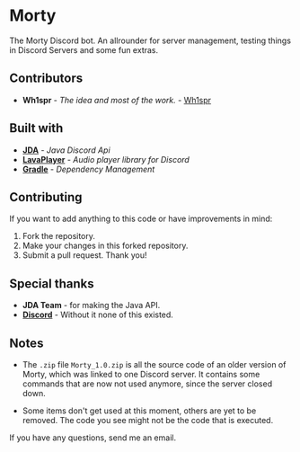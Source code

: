 # Morty
The Morty Discord bot. An allrounder for server management, testing things in Discord Servers and some fun extras.

## Contributors
* **Wh1spr** - *The idea and most of the work.* - [Wh1spr](https://github.com/Wh1spr)

## Built with
* **[JDA](https://github.com/DV8FromTheWorld/JDA)** - *Java Discord Api*
* **[LavaPlayer](https://github.com/sedmelluq/lavaplayer)** - *Audio player library for Discord*
* **[Gradle](https://gradle.org)** - *Dependency Management*

## Contributing
If you want to add anything to this code or have improvements in mind:
1. Fork the repository.
2. Make your changes in this forked repository.
3. Submit a pull request.
Thank you!

## Special thanks
* **JDA Team** - for making the Java API.
* **[Discord](https://discord.gg)** - Without it none of this existed.

## Notes
- The `.zip` file `Morty_1.0.zip` is all the source code of an older version of Morty, which was linked to one Discord server. It contains some commands that are now not used anymore, since the server closed down.

- Some items don't get used at this moment, others are yet to be removed. The code you see might not be the code that is executed.

If you have any questions, send me an email.
